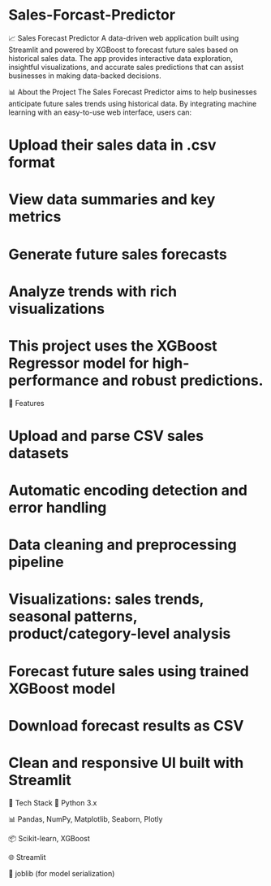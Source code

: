 # Sales-Forcast-Predictor

📈 Sales Forecast Predictor
A data-driven web application built using Streamlit and powered by XGBoost to forecast future sales based on historical sales data. The app provides interactive data exploration, insightful visualizations, and accurate sales predictions that can assist businesses in making data-backed decisions.

📊 About the Project
The Sales Forecast Predictor aims to help businesses anticipate future sales trends using historical data. By integrating machine learning with an easy-to-use web interface, users can:

# Upload their sales data in .csv format

# View data summaries and key metrics

# Generate future sales forecasts

# Analyze trends with rich visualizations

# This project uses the XGBoost Regressor model for high-performance and robust predictions.

🌟 Features
# Upload and parse CSV sales datasets

# Automatic encoding detection and error handling

# Data cleaning and preprocessing pipeline

# Visualizations: sales trends, seasonal patterns, product/category-level analysis

# Forecast future sales using trained XGBoost model

# Download forecast results as CSV

# Clean and responsive UI built with Streamlit

🔧 Tech Stack
🐍 Python 3.x

📊 Pandas, NumPy, Matplotlib, Seaborn, Plotly

📦 Scikit-learn, XGBoost

🌐 Streamlit

📁 joblib (for model serialization)
